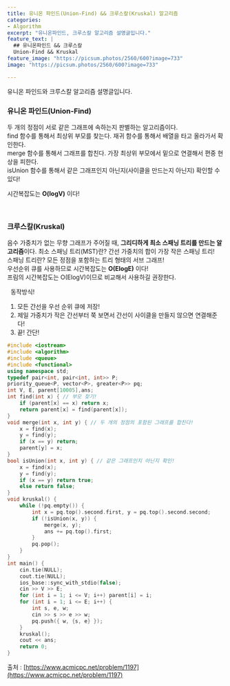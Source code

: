 ```yaml
---
title: 유니온 파인드(Union-Find) && 크루스칼(Kruskal) 알고리즘
categories:
- Algorithm
excerpt: "유니온파인드, 크루스칼 알고리즘 설명글입니다."
feature_text: |
  ## 유니온파인드 && 크루스칼
  Union-Find && Kruskal
feature_image: "https://picsum.photos/2560/600?image=733"
image: "https://picsum.photos/2560/600?image=733"

---
```


유니온 파인드와 크루스칼 알고리즘 설명글입니다.  

<h3>유니온 파인드(Union-Find)</h3>

두 개의 정점이 서로 같은 그래프에 속하는지 판별하는 알고리즘이다.  
find 함수를 통해서 최상위 부모를 찾는다.  재귀 함수를 통해서 배열을 타고 올라가서 확인한다.  
merge 함수를 통해서 그래프를 합친다.  가장 최상위 부모에서 밑으로 연결해서 편중 현상을 피한다.   
isUnion 함수를 통해서 같은 그래프인지 아닌지(사이클을 만드는지 아닌지) 확인할 수 있다! 

시간복잡도는 <strong>O(logV)</strong> 이다!

&nbsp;

<h3>크루스칼(Kruskal)</h3>

음수 가중치가 없는 무향 그래프가 주어질 때, <strong>그리디하게 최소 스패닝 트리를 만드는 알고리즘</strong>이다. 
최소 스패닝 트리(MST)란? 간선 가중치의 합이 가장 작은 스패닝 트리!  
스패닝 트리란? 모든 정점을 포함하는 트리 형태의 서브 그래프!  
우선순위 큐를 사용하므로 시간복잡도는 <strong>O(ElogE)</strong> 이다!  
프림의 시간복잡도는 O(ElogV)이므로 비교해서 사용하길 권장한다.    

&nbsp;
동작방식!  

1. 모든 간선을 우선 순위 큐에 저장!
2. 제일 가중치가 작은 간선부터 쭉 보면서 간선이 사이클을 만들지 않으면 연결해준다!
3. 끝!  간단!

```c++
#include <iostream>
#include <algorithm>
#include <queue>
#include <functional>
using namespace std;
typedef pair<int, pair<int, int>> P;
priority_queue<P, vector<P>, greater<P>> pq;
int V, E, parent[10005],ans;
int find(int x) { // 부모 찾기!
	if (parent[x] == x) return x;
	return parent[x] = find(parent[x]);
}
void merge(int x, int y) { // 두 개의 정점의 포함된 그래프를 합친다!
	x = find(x);
	y = find(y);
	if (x == y) return;
	parent[y] = x;
}
bool isUnion(int x, int y) { // 같은 그래프인지 아닌지 확인!
	x = find(x);
	y = find(y);
	if (x == y) return true;
	else return false;
}
void kruskal() {
	while (!pq.empty()) {
		int x = pq.top().second.first, y = pq.top().second.second;
		if (!isUnion(x, y)) {
			merge(x, y);
			ans += pq.top().first;
		}
		pq.pop();
	}
}
int main() {
	cin.tie(NULL);
	cout.tie(NULL);
	ios_base::sync_with_stdio(false);
	cin >> V >> E;
	for (int i = 1; i <= V; i++) parent[i] = i;
	for (int i = 1; i <= E; i++) {
		int s, e, w;
		cin >> s >> e >> w;
		pq.push({ w, {s, e} });
	}
	kruskal();
	cout << ans;
	return 0;
}
```

출처 : [https://www.acmicpc.net/problem/1197](https://www.acmicpc.net/problem/1197)
